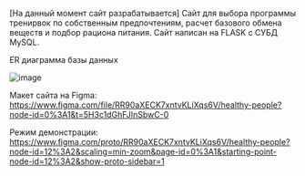 [На данный момент сайт разрабатывается]
Сайт для выбора программы тренирвок по собственным предпочтениям, расчет базового обмена веществ и подбор рациона питания. Сайт написан на FLASK с СУБД MySQL.

ER диаграмма базы данных

![image](https://user-images.githubusercontent.com/92994381/221426373-f816917f-b3ee-4fcd-abbc-6cdfa0c8ed00.png)

Макет сайта на Figma: https://www.figma.com/file/RR90aXECK7xntvKLiXqs6V/healthy-people?node-id=0%3A1&t=5H3c1dGhFJInSbwC-0

Режим демонстрации: https://www.figma.com/proto/RR90aXECK7xntvKLiXqs6V/healthy-people?node-id=12%3A2&scaling=min-zoom&page-id=0%3A1&starting-point-node-id=12%3A2&show-proto-sidebar=1

